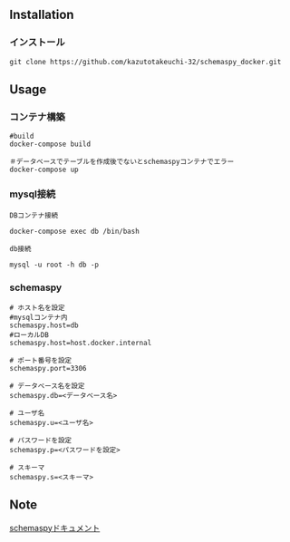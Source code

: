 ## Installation


### インストール

```
git clone https://github.com/kazutotakeuchi-32/schemaspy_docker.git
```

## Usage 

### コンテナ構築

```
#build
docker-compose build 

＃データベースでテーブルを作成後でないとschemaspyコンテナでエラー
docker-compose up
```

### mysql接続

```
DBコンテナ接続

docker-compose exec db /bin/bash

db接続

mysql -u root -h db -p

```

### schemaspy

```
# ホスト名を設定
#mysqlコンテナ内
schemaspy.host=db
#ローカルDB
schemaspy.host=host.docker.internal

# ポート番号を設定
schemaspy.port=3306

# データベース名を設定
schemaspy.db=<データベース名>

# ユーザ名
schemaspy.u=<ユーザ名>

# パスワードを設定
schemaspy.p=<パスワードを設定>

# スキーマ
schemaspy.s=<スキーマ>

```



## Note

[schemaspyドキュメント](https://schemaspy.readthedocs.io/en/latest/)

